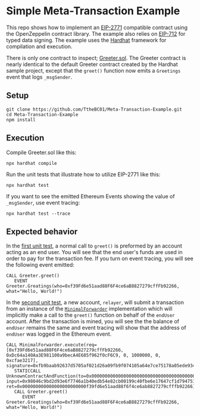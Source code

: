 # Simple Meta-Transaction Example

This repo shows how to implement an 
[EIP-2771](https://eips.ethereum.org/EIPS/eip-2771) compatible contract using the OpenZeppelin contract library. 
The example also relies on [EIP-712](https://eips.ethereum.org/EIPS/eip-712) for typed data signing. The example 
uses the [Hardhat](https://hardhat.org/) framework for compilation and execution. 

There is only one contract to inspect; [Greeter.sol](/contracts/Greeter.sol). The Greeter contract is nearly identical
to the default Greeter contract created by the Hardhat sample project, except that the `greet()` function now emits
a `Greetings` event that logs `_msgSender`. 

## Setup

```
git clone https://github.com/TtheBC01/Meta-Transaction-Example.git
cd Meta-Transaction-Example
npm install
```

## Execution

Compile Greeter.sol like this:

```
npx hardhat compile
```

Run the unit tests that illustrate how to utilize EIP-2771 like this:

```
npx hardhat test
```

If you want to see the emitted Ethereum Events showing the value of `_msgSender`, use event tracing:

```
npx hardhat test --trace
```

## Expected behavior

In the [first unit test](/test/sample-test.js#L87), a normal call to `greet()` is preformed by an account acting as
an end user. You will see that the end user's funds are used in order to pay for the transaction fee. If you turn on 
event tracing, you will see the following event emitted:

```
CALL Greeter.greet()
   EVENT Greeter.Greatings(who=0xf39Fd6e51aad88F6F4ce6aB8827279cffFb92266, what="Hello, World!")
```

In the [second unit test](/test/sample-test.js#L106), a new account, `relayer`, will submit a transaction from
an instance of the [`MinimalForwarder`](https://github.com/OpenZeppelin/openzeppelin-contracts/blob/master/contracts/metatx/MinimalForwarder.sol) implementation which will implicitly make a call to the `greet()` function on behalf
of the `endUser` account. After the transaction is mined, you will see the the balance of `endUser` remains the same and 
event tracing will show that the address of `endUser` was logged in the Ethereum event. 

```
CALL MinimalForwarder.execute(req=[0xf39Fd6e51aad88F6F4ce6aB8827279cffFb92266, 0xDc64a140Aa3E981100a9becA4E685f962f0cF6C9, 0, 1000000, 0, 0xcfae3217], signature=0xfb9baab92637d5705af021d26a09fb9f074105a64e7ce75178a05ede934a86e066f31d4083f6a029e06fc136eed56e8812332a598473bab9a83c5a5638722b551c)
   STATICCALL UnknownContractAndFunction(to=0x0000000000000000000000000000000000000001, input=0x98046c9bd2d93e6f7746a1b40edb54e82cb00199c40fbe6e17647cf1d794751c000000000000000000000000000000000000000000000000000000000000001cfb9baab92637d5705af021d26a09fb9f074105a64e7ce75178a05ede934a86e066f31d4083f6a029e06fc136eed56e8812332a598473bab9a83c5a5638722b55, ret=0x000000000000000000000000f39fd6e51aad88f6f4ce6ab8827279cfffb92266)
   CALL Greeter.greet()
      EVENT Greeter.Greatings(who=0xf39Fd6e51aad88F6F4ce6aB8827279cffFb92266, what="Hello, World!")
```